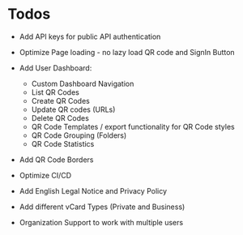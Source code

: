 # Todos

- Add API keys for public API authentication
- Optimize Page loading - no lazy load QR code and SignIn Button
- Add User Dashboard:

  - Custom Dashboard Navigation
  - List QR Codes
  - Create QR Codes
  - Update QR codes (URLs)
  - Delete QR Codes
  - QR Code Templates / export functionality for QR Code styles
  - QR Code Grouping (Folders)
  - QR Code Statistics

- Add QR Code Borders
- Optimize CI/CD
- Add English Legal Notice and Privacy Policy
- Add different vCard Types (Private and Business)
- Organization Support to work with multiple users
